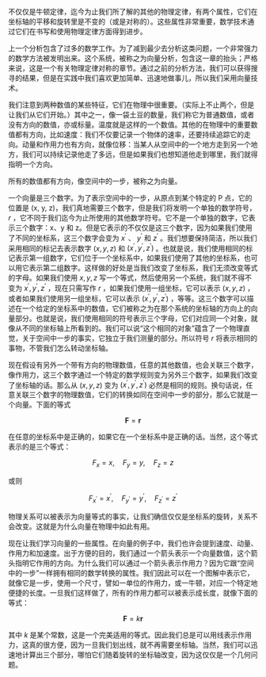 不仅仅是牛顿定律，迄今为止我们所了解的其他的物理定律，有两个属性，它们在坐标轴的平移和旋转里是不变的（或是对称的）。这些属性非常重要，数学技术通过它们在书写和使用物理定律方面得到进步。

上一个分析包含了过多的数学工作。为了减到最少去分析这类问题，一个非常强力的数学方法被发明出来。这个系统，被称之为向量分析，包含这一章的抬头；严格来说，这是一个有关物理定律对称的章节。通过之前的分析方法，我们可以获得搜寻的结果，但是在实践中我们喜欢更加简单、迅速地做事儿，所以我们采用向量技术。

我们注意到两种数值的某些特征，它们在物理中很重要。（实际上不止两个，但是让我们从它们开始。）其中之一，像一袋土豆的数量，我们称它为普通数值，或者没有方向的数值，亦或标量。温度就是这样的一个数值。其他的在物理中的重要数值都有方向，比如速度：我们不仅要记录一个物体的速率，还要持续追踪它的走向。动量和作用力也有方向，就像位移：当某人从空间中的一个地方走到另一个地方，我们可以持续记录他走了多远，但是如果我们也想知道他走到哪里，我们就得指明一个方向。

所有的数值都有方向，像空间中的一步，被称之为向量。

一个向量是三个数字。为了表示空间中的一步，从原点到某个特定的 P 点，它的位置是 (x, y, z)，我们真地需要三个数字，但是我们将发明一个单独的数学符号， $r$ ，它不同于我们迄今为止所使用的其他数学符号。它不是一个单独的数字，它表示三个数字：x、y 和 z。但是它表示的不仅仅是这三个数字，因为如果我们使用了不同的坐标系，这三个数字会变为 $x^{'}$ 、 $y^{'}$ 和 $z^{'}$ 。我们想要保持简洁，所以我们采用相同的标记去表示数字 $(x, y, z)$ 和 $(x^{'}, y^{'}, z^{'})$ 。也就是说，我们使用相同的标记表示第一组数字，它们位于一个坐标系中，如果我们使用了其他的坐标系，也可以用它表示第二组数字。这样做的好处是当我们改变了坐标系，我们无须改变等式的字母。如果我们使用 $x,y,z$ 写一个等式，然后使用另一个系统，我们就不得不变为 $x^{'},y^{'},z^{'}$ ，现在只需写作 $r$ ，如果我们使用一组坐标，它可以表示 $(x,y,z)$ ，或者如果我们使用另一组坐标，它可以表示 $(x^{'},y^{'},z^{'})$ ，等等。这三个数字可以描述在一个给定的坐标系中的数值，它们被称之为在那个系统的坐标轴的方向上的向量部分。也就是说，我们使用相同的符号表示三个字母，它们对应同一个对象，就像从不同的坐标轴上所看到的。我们可以说“这个相同的对象”蕴含了一个物理直觉，关于空间中一步的事实，它独立于我们测量的部分。所以符号 $r$ 将表示相同的事物，不管我们怎么转动坐标轴。

现在假设有另外一个带有方向的物理数值，任意的其他数值，也会关联三个数字，像作用力，这三个数字通过一个特定的数学规则变为另外三个数字，如果我们改变了坐标轴的话。那么从 $(x,y,z)$ 变为 $(x^{'},y^{'},z^{'})$ 必然是相同的规则。换句话说，任意关联三个数字的物理数值，它们的转换如同在空间中一步的部分，那么它就是一个向量。下面的等式

$$\boldsymbol{F}=\boldsymbol{r}$$

在任意的坐标系中是正确的，如果它在一个坐标系中是正确的话。当然，这个等式表示的是三个等式：

$$F_x=x,\quad F_y=y,\quad F_z=z$$

或则

$$F_{x^{'}}=x^{'},\quad F_{y^{'}}=y^{'},\quad F_{z^{'}}=z^{'}$$

物理关系可以被表示为向量等式的事实，让我们确信仅仅是坐标系的旋转，关系不会改变。这就是为什么向量在物理中如此有用。

现在让我们学习向量的一些属性。在向量的例子中，我们也许会提到速度、动量、作用力和加速度。出于方便的目的，我们通过一个箭头表示一个向量数值，这个箭头指明它作用的方向。为什么我们可以通过一个箭头表示作用力？因为它跟“空间中的一步”一样拥有相同的数学转换的属性。我们因此可以在一个图解中表示它，就像它是一步，使用一个尺寸，譬如一单位的作用力，或一牛顿，对应一个特定地便捷的长度。一旦我们这样做了，所有的作用力都可以被表示成长度，就像下面的等式：

$$\boldsymbol{F}=k\boldsymbol{r}$$

其中 $k$ 是某个常数，这是一个完美适用的等式。因此我们总是可以用线表示作用力，这真的很方便，因为一旦我们划出线，就不再需要坐标轴。当然，我们可以迅速地计算出三个部分，哪怕它们随着旋转的坐标轴改变，因为这仅仅是一个几何问题。
